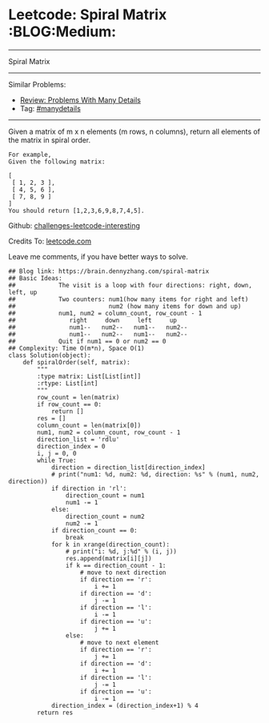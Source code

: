 # Leetcode: Spiral Matrix     :BLOG:Medium:


---

Spiral Matrix  

---

Similar Problems:  
-   [Review: Problems With Many Details](https://brain.dennyzhang.com/review-manydetails)
-   Tag: [#manydetails](https://brain.dennyzhang.com/tag/manydetails)

---

Given a matrix of m x n elements (m rows, n columns), return all elements of the matrix in spiral order.  

    For example,
    Given the following matrix:
    
    [
     [ 1, 2, 3 ],
     [ 4, 5, 6 ],
     [ 7, 8, 9 ]
    ]
    You should return [1,2,3,6,9,8,7,4,5].

Github: [challenges-leetcode-interesting](https://github.com/DennyZhang/challenges-leetcode-interesting/tree/master/spiral-matrix)  

Credits To: [leetcode.com](https://leetcode.com/problems/spiral-matrix/description/)  

Leave me comments, if you have better ways to solve.  

    ## Blog link: https://brain.dennyzhang.com/spiral-matrix
    ## Basic Ideas:
    ##            The visit is a loop with four directions: right, down, left, up
    ##            Two counters: num1(how many items for right and left)
    ##                          num2 (how many items for down and up)
    ##            num1, num2 = column_count, row_count - 1
    ##               right     down     left     up
    ##               num1--   num2--   num1--   num2--
    ##               num1--   num2--   num1--   num2--
    ##            Quit if num1 == 0 or num2 == 0
    ## Complexity: Time O(m*n), Space O(1)
    class Solution(object):
        def spiralOrder(self, matrix):
            """
            :type matrix: List[List[int]]
            :rtype: List[int]
            """
            row_count = len(matrix)
            if row_count == 0:
                return []
            res = []
            column_count = len(matrix[0])
            num1, num2 = column_count, row_count - 1
            direction_list = 'rdlu'
            direction_index = 0
            i, j = 0, 0
            while True:
                direction = direction_list[direction_index]
                # print("num1: %d, num2: %d, direction: %s" % (num1, num2, direction))
                if direction in 'rl':
                    direction_count = num1
                    num1 -= 1
                else:
                    direction_count = num2
                    num2 -= 1
                if direction_count == 0:
                    break
                for k in xrange(direction_count):
                    # print("i: %d, j:%d" % (i, j))
                    res.append(matrix[i][j])
                    if k == direction_count - 1:
                        # move to next direction
                        if direction == 'r':
                            i += 1
                        if direction == 'd':
                            j -= 1
                        if direction == 'l':
                            i -= 1
                        if direction == 'u':
                            j += 1
                    else:
                        # move to next element
                        if direction == 'r':
                            j += 1
                        if direction == 'd':
                            i += 1
                        if direction == 'l':
                            j -= 1
                        if direction == 'u':
                            i -= 1
                direction_index = (direction_index+1) % 4
            return res
